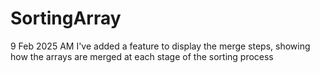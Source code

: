 # SortingArray

9 Feb 2025 AM I've added a feature to display the merge steps, showing how the arrays are merged at each stage of the sorting process